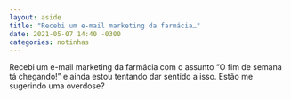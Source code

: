 ```yaml
---
layout: aside
title: "Recebi um e-mail marketing da farmácia…"
date: 2021-05-07 14:40 -0300
categories: notinhas
---
```

Recebi um e-mail marketing da farmácia com o assunto “O fim de semana tá chegando!” e ainda estou tentando dar sentido a isso. Estão me sugerindo uma overdose?
